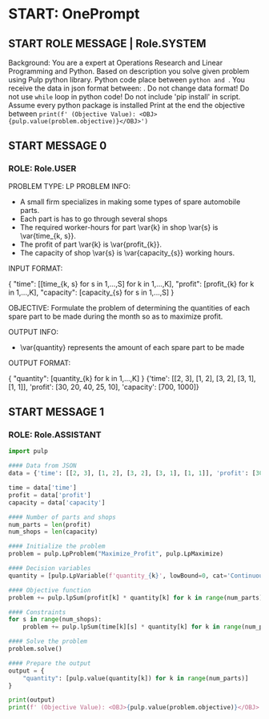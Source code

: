 # START: OnePrompt 
## START ROLE MESSAGE | Role.SYSTEM 
Background: You are a expert at Operations Research and Linear Programming and Python. Based on description you solve given problem using Pulp python library. Python code place between ```python and ```. You receive the data in json format between: <DATA></DATA>. Do not change data format! Do not use `while` loop in python code! Do not include 'pip install' in script. Assume every python package is installed Print at the end the objective between <OBJ></OBJ> `print(f' (Objective Value): <OBJ>{pulp.value(problem.objective)}</OBJ>')`  
## START MESSAGE 0 
### ROLE: Role.USER
<DESCRIPTION>
PROBLEM TYPE: LP
PROBLEM INFO:

- A small firm specializes in making some types of spare automobile parts. 
- Each part is has to go through several shops 
- The required worker-hours for part \var{k} in shop \var{s} is \var{time_{k, s}}.
- The profit of part \var{k} is \var{profit_{k}}.
- The capacity of shop \var{s} is \var{capacity_{s}} working hours.

INPUT FORMAT:

{
	"time": [[time_{k, s} for s in 1,...,S] for k in 1,...,K],
	"profit": [profit_{k} for k in 1,...,K],
	"capacity": [capacity_{s} for s in 1,...,S]
}


OBJECTIVE: Formulate the problem of determining the quantities of each spare part to be made during the month so as to maximize profit.

OUTPUT INFO:

- \var{quantity} represents the amount of each spare part to be made

OUTPUT FORMAT:

{
	"quantity": [quantity_{k} for k in 1,...,K]
}
</DESCRIPTION>
<DATA>
{'time': [[2, 3], [1, 2], [3, 2], [3, 1], [1, 1]], 'profit': [30, 20, 40, 25, 10], 'capacity': [700, 1000]}</DATA>


## START MESSAGE 1 
### ROLE: Role.ASSISTANT
```python
import pulp

#### Data from JSON
data = {'time': [[2, 3], [1, 2], [3, 2], [3, 1], [1, 1]], 'profit': [30, 20, 40, 25, 10], 'capacity': [700, 1000]}

time = data['time']
profit = data['profit']
capacity = data['capacity']

#### Number of parts and shops
num_parts = len(profit)
num_shops = len(capacity)

#### Initialize the problem
problem = pulp.LpProblem("Maximize_Profit", pulp.LpMaximize)

#### Decision variables
quantity = [pulp.LpVariable(f'quantity_{k}', lowBound=0, cat='Continuous') for k in range(num_parts)]

#### Objective function
problem += pulp.lpSum(profit[k] * quantity[k] for k in range(num_parts)), "Total Profit"

#### Constraints
for s in range(num_shops):
    problem += pulp.lpSum(time[k][s] * quantity[k] for k in range(num_parts)) <= capacity[s], f"Capacity_Constraint_Shop_{s}"

#### Solve the problem
problem.solve()

#### Prepare the output
output = {
    "quantity": [pulp.value(quantity[k]) for k in range(num_parts)]
}

print(output)
print(f' (Objective Value): <OBJ>{pulp.value(problem.objective)}</OBJ>')
```

